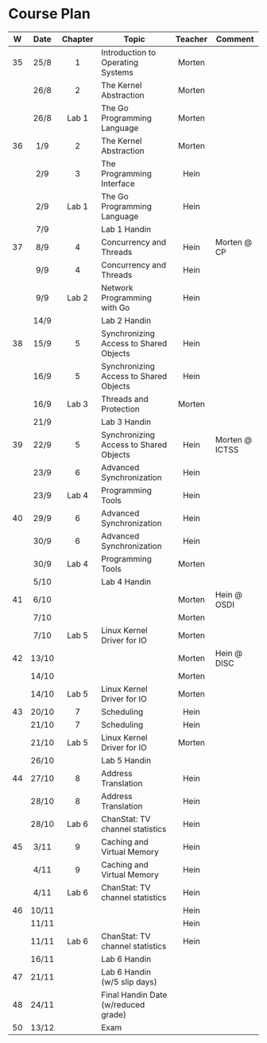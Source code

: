 Course Plan
===========

| W    |  Date | Chapter | Topic                                        | Teacher | Comment        |
|:----:|:-----:|:-------:|----------------------------------------------|:-------:|----------------|
|  35  |  25/8 |    1    | Introduction to Operating Systems      | Morten |                |
|      |  26/8 |    2    | The Kernel Abstraction                 | Morten |                |
|      |  26/8 |  Lab 1  | The Go Programming Language            | Morten |                |
|  36  |  1/9  |    2    | The Kernel Abstraction                 | Morten |                |
|      |  2/9  |    3    | The Programming Interface              |  Hein  |                |
|      |  2/9  |  Lab 1  | The Go Programming Language            |  Hein  |                |
|      |  7/9  |         |                 Lab 1 Handin           |        |                |
|  37  |  8/9  |    4    | Concurrency and Threads                |  Hein  | Morten @ CP    |
|      |  9/9  |    4    | Concurrency and Threads                |  Hein  |                |
|      |  9/9  |  Lab 2  | Network Programming with Go            |  Hein  |                |
|      |  14/9 |         |                 Lab 2 Handin           |        |                |
|  38  |  15/9 |    5    | Synchronizing Access to Shared Objects |  Hein  |                |
|      |  16/9 |    5    | Synchronizing Access to Shared Objects |  Hein  |                |
|      |  16/9 |  Lab 3  | Threads and Protection                 | Morten |                |
|      |  21/9 |         | Lab 3 Handin                           |        |                |
|  39  |  22/9 |    5    | Synchronizing Access to Shared Objects |  Hein  | Morten @ ICTSS |
|      |  23/9 |    6    | Advanced Synchronization               |  Hein  |                |
|      |  23/9 |  Lab 4  | Programming Tools                      |  Hein  |                |
|  40  |  29/9 |    6    | Advanced Synchronization               |  Hein  |                |
|      |  30/9 |    6    | Advanced Synchronization               |  Hein  |                |
|      |  30/9 |  Lab 4  | Programming Tools                      | Morten |                |
|      |  5/10 |         | Lab 4 Handin                           |        |                |
|  41  |  6/10 |         |                                        | Morten | Hein @ OSDI    |
|      |  7/10 |         |                                        | Morten |                |
|      |  7/10 |  Lab 5  | Linux Kernel Driver for IO             | Morten |                |
|  42  | 13/10 |         |                                        | Morten | Hein @ DISC    |
|      | 14/10 |         |                                        | Morten |                |
|      | 14/10 |  Lab 5  | Linux Kernel Driver for IO             | Morten |                |
|  43  | 20/10 |    7    | Scheduling                             |  Hein  |                |
|      | 21/10 |    7    | Scheduling                             |  Hein  |                |
|      | 21/10 |  Lab 5  | Linux Kernel Driver for IO             | Morten |                |
|      | 26/10 |         |                 Lab 5 Handin           |        |                |
|  44  | 27/10 |    8    | Address Translation                    |  Hein  |                |
|      | 28/10 |    8    | Address Translation                    |  Hein  |                |
|      | 28/10 |  Lab 6  | ChanStat: TV channel statistics        |  Hein  |                |
|  45  |  3/11 |    9    | Caching and Virtual Memory             |  Hein  |                |
|      |  4/11 |    9    | Caching and Virtual Memory             |  Hein  |                |
|      |  4/11 |  Lab 6  | ChanStat: TV channel statistics        |  Hein  |                |
|  46  | 10/11 |         |                                        |  Hein  |                |
|      | 11/11 |         |                                        |  Hein  |                |
|      | 11/11 |  Lab 6  | ChanStat: TV channel statistics        |  Hein  |                |
|      | 16/11 |         | Lab 6 Handin                           |        |                |
|  47  | 21/11 |         | Lab 6 Handin (w/5 slip days)           |        |                |
|  48  | 24/11 |         | Final Handin Date (w/reduced grade)    |        |                |
|  50  | 13/12 |         | Exam                                   |        |                |